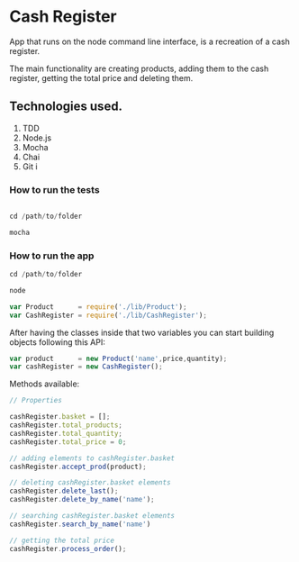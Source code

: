 # Cash Register

App that runs on the node command line interface, is a recreation of a cash register.

The main functionality are creating products, adding them to the cash register, getting the total price and deleting them.

## Technologies used. 

1. TDD
1. Node.js
2. Mocha
3. Chai
4. Git
i
### How to run the tests

```javascript

cd /path/to/folder

mocha
```

### How to run the app

```javascript
cd /path/to/folder

node

var Product      = require('./lib/Product');
var CashRegister = require('./lib/CashRegister');

```

After having the classes inside that two variables you can start building objects following this API:

```javascript
var product      = new Product('name',price,quantity);
var cashRegister = new CashRegister();
```

Methods available:

```javascript
// Properties

cashRegister.basket = [];
cashRegister.total_products;
cashRegister.total_quantity;
cashRegister.total_price = 0;

// adding elements to cashRegister.basket
cashRegister.accept_prod(product);

// deleting cashRegister.basket elements
cashRegister.delete_last();
cashRegister.delete_by_name('name');

// searching cashRegister.basket elements
cashRegister.search_by_name('name')

// getting the total price
cashRegister.process_order();
```





